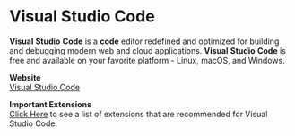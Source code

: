 # Visual Studio Code

<span><b>Visual</b> <b>Studio</b> <b>Code</b> is a <b>code</b> editor redefined and optimized for building and debugging modern web and cloud applications. <b>Visual</b> <b>Studio</b> <b>Code</b> is free and available on your favorite platform - Linux, macOS, and Windows.</span>

**Website**  
[Visual Studio Code](https://code.visualstudio.com/)

**Important Extensions**  
[Click Here](extensions/README.md) to see a list of extensions that are recommended for Visual Studio Code.